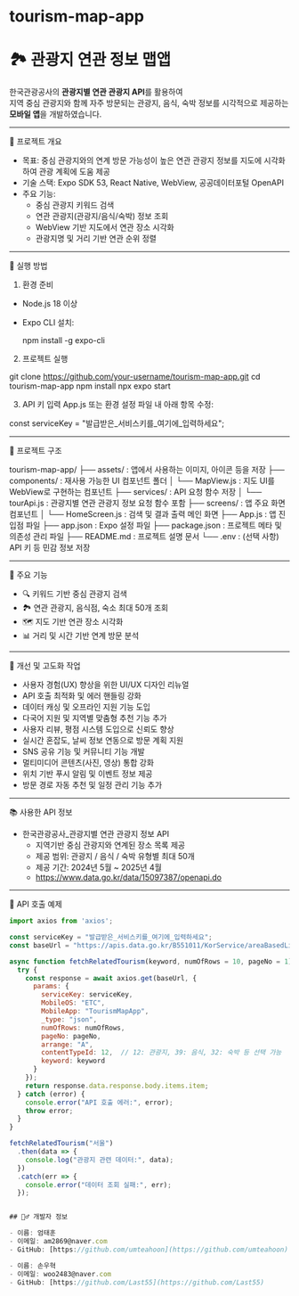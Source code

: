 # tourism-map-app

# 🏞 관광지 연관 정보 맵앱

한국관광공사의 **관광지별 연관 관광지 API**를 활용하여  
지역 중심 관광지와 함께 자주 방문되는 관광지, 음식, 숙박 정보를 시각적으로 제공하는 **모바일 앱**을 개발하였습니다.

------------------------------------------------------------
📌 프로젝트 개요

- 목표: 중심 관광지와의 연계 방문 가능성이 높은 연관 관광지 정보를 지도에 시각화하여 관광 계획에 도움 제공
- 기술 스택: Expo SDK 53, React Native, WebView, 공공데이터포털 OpenAPI
- 주요 기능:
  - 중심 관광지 키워드 검색
  - 연관 관광지(관광지/음식/숙박) 정보 조회
  - WebView 기반 지도에서 연관 장소 시각화
  - 관광지명 및 거리 기반 연관 순위 정렬

------------------------------------------------------------
🚀 실행 방법

1. 환경 준비
- Node.js 18 이상
- Expo CLI 설치:

  npm install -g expo-cli

2. 프로젝트 실행

  git clone https://github.com/your-username/tourism-map-app.git
  cd tourism-map-app
  npm install
  npx expo start

3. API 키 입력
App.js 또는 환경 설정 파일 내 아래 항목 수정:

  const serviceKey = "발급받은_서비스키를_여기에_입력하세요";

------------------------------------------------------------
📁 프로젝트 구조

tourism-map-app/
├── assets/                   : 앱에서 사용하는 이미지, 아이콘 등을 저장
├── components/               : 재사용 가능한 UI 컴포넌트 폴더
│   └── MapView.js            : 지도 UI를 WebView로 구현하는 컴포넌트
├── services/                 : API 요청 함수 저장
│   └── tourApi.js            : 관광지별 연관 관광지 정보 요청 함수 포함
├── screens/                  : 앱 주요 화면 컴포넌트
│   └── HomeScreen.js         : 검색 및 결과 출력 메인 화면
├── App.js                    : 앱 진입점 파일
├── app.json                  : Expo 설정 파일
├── package.json              : 프로젝트 메타 및 의존성 관리 파일
├── README.md                 : 프로젝트 설명 문서
└── .env                      : (선택 사항) API 키 등 민감 정보 저장


------------------------------------------------------------
🧠 주요 기능

- 🔍 키워드 기반 중심 관광지 검색
- 🏞 연관 관광지, 음식점, 숙소 최대 50개 조회
- 🗺 지도 기반 연관 장소 시각화
- 📊 거리 및 시간 기반 연계 방문 분석

------------------------------------------------------------
🔧 개선 및 고도화 작업

- 사용자 경험(UX) 향상을 위한 UI/UX 디자인 리뉴얼
- API 호출 최적화 및 에러 핸들링 강화
- 데이터 캐싱 및 오프라인 지원 기능 도입
- 다국어 지원 및 지역별 맞춤형 추천 기능 추가
- 사용자 리뷰, 평점 시스템 도입으로 신뢰도 향상
- 실시간 혼잡도, 날씨 정보 연동으로 방문 계획 지원
- SNS 공유 기능 및 커뮤니티 기능 개발
- 멀티미디어 콘텐츠(사진, 영상) 통합 강화
- 위치 기반 푸시 알림 및 이벤트 정보 제공
- 방문 경로 자동 추천 및 일정 관리 기능 추가

------------------------------------------------------------
📚 사용한 API 정보

- 한국관광공사_관광지별 연관 관광지 정보 API
  - 지역기반 중심 관광지와 연계된 장소 목록 제공
  - 제공 범위: 관광지 / 음식 / 숙박 유형별 최대 50개
  - 제공 기간: 2024년 5월 ~ 2025년 4월
  - https://www.data.go.kr/data/15097387/openapi.do

------------------------------------------------------------
📄 API 호출 예제

```js
import axios from 'axios';

const serviceKey = "발급받은_서비스키를_여기에_입력하세요";
const baseUrl = "https://apis.data.go.kr/B551011/KorService/areaBasedList";

async function fetchRelatedTourism(keyword, numOfRows = 10, pageNo = 1) {
  try {
    const response = await axios.get(baseUrl, {
      params: {
        serviceKey: serviceKey,
        MobileOS: "ETC",
        MobileApp: "TourismMapApp",
        _type: "json",
        numOfRows: numOfRows,
        pageNo: pageNo,
        arrange: "A",
        contentTypeId: 12,  // 12: 관광지, 39: 음식, 32: 숙박 등 선택 가능
        keyword: keyword
      }
    });
    return response.data.response.body.items.item;
  } catch (error) {
    console.error("API 호출 에러:", error);
    throw error;
  }
}

fetchRelatedTourism("서울")
  .then(data => {
    console.log("관광지 관련 데이터:", data);
  })
  .catch(err => {
    console.error("데이터 조회 실패:", err);
  });


## 🙋‍♂️ 개발자 정보

- 이름: 엄태훈  
- 이메일: am2869@naver.com  
- GitHub: [https://github.com/umteahoon](https://github.com/umteahoon)

- 이름: 손우혁  
- 이메일: woo2483@naver.com  
- GitHub: [https://github.com/Last55](https://github.com/Last55)
